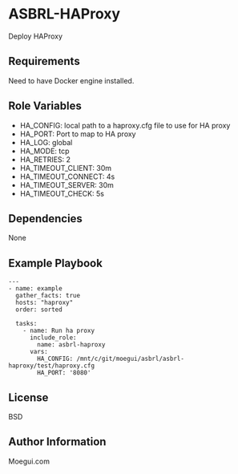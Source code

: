 ASBRL-HAProxy
=========

Deploy HAProxy

Requirements
------------

Need to have Docker engine installed.

Role Variables
--------------
 - HA_CONFIG: local path to a haproxy.cfg file to use for HA proxy
 - HA_PORT: Port to map to HA proxy
 - HA_LOG: global
 - HA_MODE: tcp
 - HA_RETRIES: 2
 - HA_TIMEOUT_CLIENT: 30m
 - HA_TIMEOUT_CONNECT: 4s
 - HA_TIMEOUT_SERVER: 30m
 - HA_TIMEOUT_CHECK: 5s

Dependencies
------------

None

Example Playbook
----------------

    ---
    - name: example
      gather_facts: true
      hosts: "haproxy"
      order: sorted

      tasks:
        - name: Run ha proxy
          include_role:
            name: asbrl-haproxy
          vars:
            HA_CONFIG: /mnt/c/git/moegui/asbrl/asbrl-haproxy/test/haproxy.cfg
            HA_PORT: '8080'

License
-------

BSD

Author Information
------------------

Moegui.com